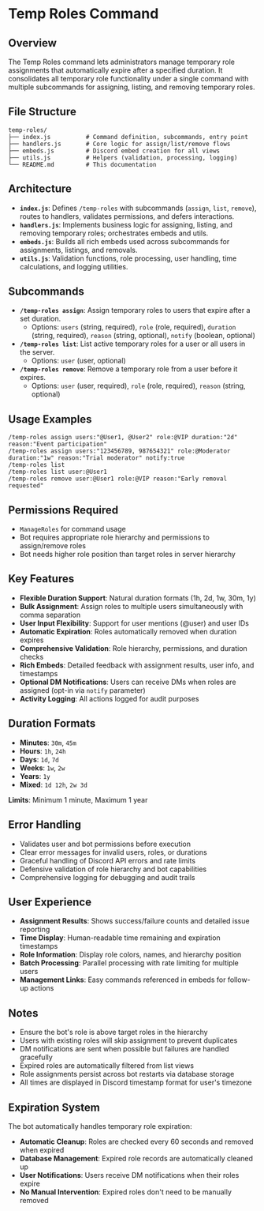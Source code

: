 # Temp Roles Command

## Overview

The Temp Roles command lets administrators manage temporary role assignments that automatically expire after a specified duration. It consolidates all temporary role functionality under a single command with multiple subcommands for assigning, listing, and removing temporary roles.

## File Structure

```
temp-roles/
├── index.js          # Command definition, subcommands, entry point
├── handlers.js       # Core logic for assign/list/remove flows
├── embeds.js         # Discord embed creation for all views
├── utils.js          # Helpers (validation, processing, logging)
└── README.md         # This documentation
```

## Architecture

- **`index.js`**: Defines `/temp-roles` with subcommands (`assign`, `list`, `remove`), routes to handlers, validates permissions, and defers interactions.
- **`handlers.js`**: Implements business logic for assigning, listing, and removing temporary roles; orchestrates embeds and utils.
- **`embeds.js`**: Builds all rich embeds used across subcommands for assignments, listings, and removals.
- **`utils.js`**: Validation functions, role processing, user handling, time calculations, and logging utilities.

## Subcommands

- **`/temp-roles assign`**: Assign temporary roles to users that expire after a set duration.
  - Options: `users` (string, required), `role` (role, required), `duration` (string, required), `reason` (string, optional), `notify` (boolean, optional)
- **`/temp-roles list`**: List active temporary roles for a user or all users in the server.
  - Options: `user` (user, optional)
- **`/temp-roles remove`**: Remove a temporary role from a user before it expires.
  - Options: `user` (user, required), `role` (role, required), `reason` (string, optional)

## Usage Examples

```
/temp-roles assign users:"@User1, @User2" role:@VIP duration:"2d" reason:"Event participation"
/temp-roles assign users:"123456789, 987654321" role:@Moderator duration:"1w" reason:"Trial moderator" notify:true
/temp-roles list
/temp-roles list user:@User1
/temp-roles remove user:@User1 role:@VIP reason:"Early removal requested"
```

## Permissions Required

- `ManageRoles` for command usage
- Bot requires appropriate role hierarchy and permissions to assign/remove roles
- Bot needs higher role position than target roles in server hierarchy

## Key Features

- **Flexible Duration Support**: Natural duration formats (1h, 2d, 1w, 30m, 1y)
- **Bulk Assignment**: Assign roles to multiple users simultaneously with comma separation
- **User Input Flexibility**: Support for user mentions (@user) and user IDs
- **Automatic Expiration**: Roles automatically removed when duration expires
- **Comprehensive Validation**: Role hierarchy, permissions, and duration checks
- **Rich Embeds**: Detailed feedback with assignment results, user info, and timestamps
- **Optional DM Notifications**: Users can receive DMs when roles are assigned (opt-in via `notify` parameter)
- **Activity Logging**: All actions logged for audit purposes

## Duration Formats

- **Minutes**: `30m`, `45m`
- **Hours**: `1h`, `24h`
- **Days**: `1d`, `7d`
- **Weeks**: `1w`, `2w`
- **Years**: `1y`
- **Mixed**: `1d 12h`, `2w 3d`

**Limits**: Minimum 1 minute, Maximum 1 year

## Error Handling

- Validates user and bot permissions before execution
- Clear error messages for invalid users, roles, or durations
- Graceful handling of Discord API errors and rate limits
- Defensive validation of role hierarchy and bot capabilities
- Comprehensive logging for debugging and audit trails

## User Experience

- **Assignment Results**: Shows success/failure counts and detailed issue reporting
- **Time Display**: Human-readable time remaining and expiration timestamps
- **Role Information**: Display role colors, names, and hierarchy position
- **Batch Processing**: Parallel processing with rate limiting for multiple users
- **Management Links**: Easy commands referenced in embeds for follow-up actions

## Notes

- Ensure the bot's role is above target roles in the hierarchy
- Users with existing roles will skip assignment to prevent duplicates
- DM notifications are sent when possible but failures are handled gracefully
- Expired roles are automatically filtered from list views
- Role assignments persist across bot restarts via database storage
- All times are displayed in Discord timestamp format for user's timezone

## Expiration System

The bot automatically handles temporary role expiration:

- **Automatic Cleanup**: Roles are checked every 60 seconds and removed when expired
- **Database Management**: Expired role records are automatically cleaned up
- **User Notifications**: Users receive DM notifications when their roles expire
- **No Manual Intervention**: Expired roles don't need to be manually removed
